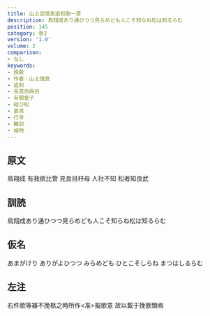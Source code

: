```yaml
---
title: 山上臣憶良追和歌一首
description: 鳥翔成あり通ひつつ見らめども人こそ知らね松は知るらむ
position: 145
category: 巻2
version: '1.0'
volume: 2
comparison:
- なし
keywords:
- 挽歌
- 作者：山上憶良
- 追和
- 長意吉麻呂
- 有間皇子
- 結び松
- 宴席
- 行幸
- 難訓
- 植物
---
```


## 原文

鳥翔成 有我欲比管 見良目杼母 人社不知 松者知良武

## 訓読

鳥翔成あり通ひつつ見らめども人こそ知らね松は知るらむ

## 仮名

あまがけり ありがよひつつ みらめども ひとこそしらね まつはしるらむ

## 左注

右件歌等雖不挽柩之時所作<准>擬歌意 故以載于挽歌類焉
